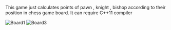 This game just calculates points of pawn , knight , bishop according to their position in chess game board. It can require C++11 compiler

![Board1](https://github.com/orhanercan/Cplusplus-C-And-Python/assets/57947304/c5e33309-7a23-411b-a2ce-6affc296e021)
![Board3](https://github.com/orhanercan/Cplusplus-C-And-Python/assets/57947304/178ce5b5-f3ab-4142-80c3-d8a7bfa8cc8c)
